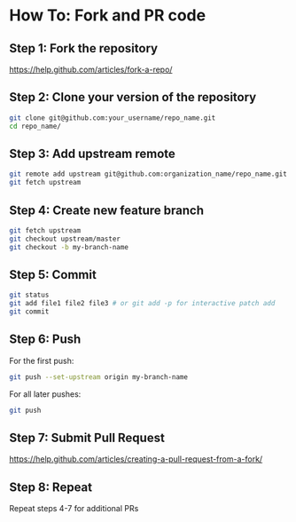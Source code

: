# How To: Fork and PR code

## Step 1: Fork the repository

https://help.github.com/articles/fork-a-repo/

## Step 2: Clone your version of the repository

```bash
git clone git@github.com:your_username/repo_name.git
cd repo_name/
```

## Step 3: Add upstream remote

```bash
git remote add upstream git@github.com:organization_name/repo_name.git
git fetch upstream
```

## Step 4: Create new feature branch

```bash
git fetch upstream
git checkout upstream/master
git checkout -b my-branch-name
```

## Step 5: Commit

```bash
git status
git add file1 file2 file3 # or git add -p for interactive patch add
git commit
```

## Step 6: Push

For the first push:
```bash
git push --set-upstream origin my-branch-name
```

For all later pushes:
```bash
git push
```

## Step 7: Submit Pull Request

https://help.github.com/articles/creating-a-pull-request-from-a-fork/

## Step 8: Repeat

Repeat steps 4-7 for additional PRs
